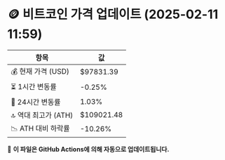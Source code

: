 # 🪙 비트코인 가격 업데이트 (2025-02-11 11:59)

| 항목                | 값 |
|--------------------|----------------|
| 💰 현재 가격 (USD) | $97831.39 |
| ⏳ 1시간 변동률    | -0.25% |
| 📆 24시간 변동률   | 1.03% |
| 🔝 역대 최고가 (ATH) | $109021.48 |
| 📉 ATH 대비 하락률 | -10.26% |

🔄 **이 파일은 GitHub Actions에 의해 자동으로 업데이트됩니다.**
